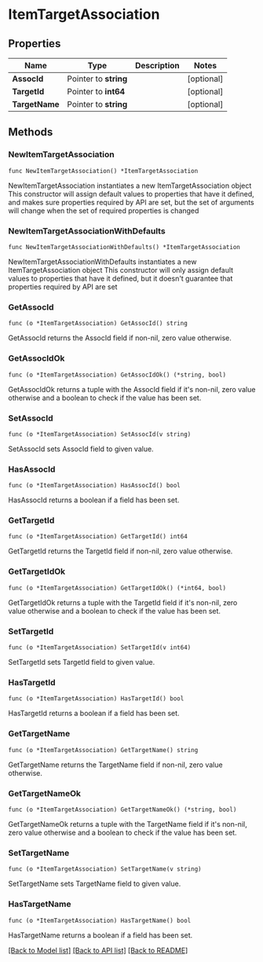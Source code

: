# ItemTargetAssociation

## Properties

Name | Type | Description | Notes
------------ | ------------- | ------------- | -------------
**AssocId** | Pointer to **string** |  | [optional] 
**TargetId** | Pointer to **int64** |  | [optional] 
**TargetName** | Pointer to **string** |  | [optional] 

## Methods

### NewItemTargetAssociation

`func NewItemTargetAssociation() *ItemTargetAssociation`

NewItemTargetAssociation instantiates a new ItemTargetAssociation object
This constructor will assign default values to properties that have it defined,
and makes sure properties required by API are set, but the set of arguments
will change when the set of required properties is changed

### NewItemTargetAssociationWithDefaults

`func NewItemTargetAssociationWithDefaults() *ItemTargetAssociation`

NewItemTargetAssociationWithDefaults instantiates a new ItemTargetAssociation object
This constructor will only assign default values to properties that have it defined,
but it doesn't guarantee that properties required by API are set

### GetAssocId

`func (o *ItemTargetAssociation) GetAssocId() string`

GetAssocId returns the AssocId field if non-nil, zero value otherwise.

### GetAssocIdOk

`func (o *ItemTargetAssociation) GetAssocIdOk() (*string, bool)`

GetAssocIdOk returns a tuple with the AssocId field if it's non-nil, zero value otherwise
and a boolean to check if the value has been set.

### SetAssocId

`func (o *ItemTargetAssociation) SetAssocId(v string)`

SetAssocId sets AssocId field to given value.

### HasAssocId

`func (o *ItemTargetAssociation) HasAssocId() bool`

HasAssocId returns a boolean if a field has been set.

### GetTargetId

`func (o *ItemTargetAssociation) GetTargetId() int64`

GetTargetId returns the TargetId field if non-nil, zero value otherwise.

### GetTargetIdOk

`func (o *ItemTargetAssociation) GetTargetIdOk() (*int64, bool)`

GetTargetIdOk returns a tuple with the TargetId field if it's non-nil, zero value otherwise
and a boolean to check if the value has been set.

### SetTargetId

`func (o *ItemTargetAssociation) SetTargetId(v int64)`

SetTargetId sets TargetId field to given value.

### HasTargetId

`func (o *ItemTargetAssociation) HasTargetId() bool`

HasTargetId returns a boolean if a field has been set.

### GetTargetName

`func (o *ItemTargetAssociation) GetTargetName() string`

GetTargetName returns the TargetName field if non-nil, zero value otherwise.

### GetTargetNameOk

`func (o *ItemTargetAssociation) GetTargetNameOk() (*string, bool)`

GetTargetNameOk returns a tuple with the TargetName field if it's non-nil, zero value otherwise
and a boolean to check if the value has been set.

### SetTargetName

`func (o *ItemTargetAssociation) SetTargetName(v string)`

SetTargetName sets TargetName field to given value.

### HasTargetName

`func (o *ItemTargetAssociation) HasTargetName() bool`

HasTargetName returns a boolean if a field has been set.


[[Back to Model list]](../README.md#documentation-for-models) [[Back to API list]](../README.md#documentation-for-api-endpoints) [[Back to README]](../README.md)


